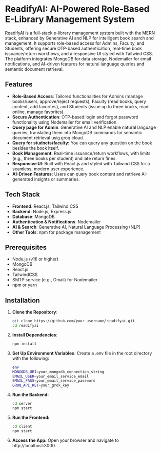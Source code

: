 # ReadifyAI: AI-Powered Role-Based E-Library Management System

ReadifyAI is a full-stack e-library management system built with the MERN stack, enhanced by Generative AI and NLP for intelligent book search and management. It supports role-based access for Admins, Faculty, and Students, offering secure OTP-based authentication, real-time book issuance/return workflows, and a responsive UI styled with Tailwind CSS. The platform integrates MongoDB for data storage, Nodemailer for email notifications, and AI-driven features for natural language queries and semantic document retrieval.

## Features
- **Role-Based Access**: Tailored functionalities for Admins (manage books/users, approve/reject requests), Faculty (read books, query content, add favorites), and Students (issue up to three books, read online, manage favorites).
- **Secure Authentication**: OTP-based login and forgot password functionality using Nodemailer for email verification.
- **Query page for Admin**: Generative AI and NLP enable natural language queries, translating them into MongoDB commands for semantic document retrieval usig groq cloud.
- **Query for studnets/faculty:** You can query any question on the book besides the book itself.
- **Book Management**: Real-time issuance/return workflows, with limits (e.g., three books per student) and late return fines.
- **Responsive UI**: Built with React.js and styled with Tailwind CSS for a seamless, modern user experience.
- **AI-Driven Features**: Users can query book content and retrieve AI-generated insights or summaries.

## Tech Stack
- **Frontend**: React.js, Tailwind CSS
- **Backend**: Node.js, Express.js
- **Database**: MongoDB
- **Authentication & Notifications**: Nodemailer
- **AI & Search**: Generative AI, Natural Language Processing (NLP)
- **Other Tools**: npm for package management

## Prerequisites
- Node.js (v16 or higher)
- MongoDB
- React.js
- TailwindCSS
- SMTP service (e.g., Gmail) for Nodemailer
- npm or yarn

## Installation
1. **Clone the Repository**:
   ```bash
   git clone https://github.com/your-username/readifyai.git
   cd readifyai
2. **Install Dependencies:**
   ```bash
   npm install
3. **Set Up Environment Variables:** Create a .env file in the root directory with the following:
   ```bash
   env
   MONGODB_URI=your_mongodb_connection_string
   EMAIL_USER=your_email_service_email
   EMAIL_PASS=your_email_service_password
   GROQ_API_KEY=your_grok_key
4. **Run the Backend:**
   ```bash
   cd server
   npm start
5. **Run the Frontend:**
   ```bash
   cd client
   npm start
6. **Access the App:** Open your browser and navigate to http://localhost:3000.
